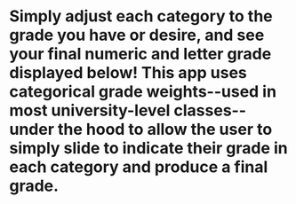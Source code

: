 # Simply adjust each category to the grade you have or desire, and see your final numeric and letter grade displayed below! This app uses categorical grade weights--used in most university-level classes-- under the hood to allow the user to simply slide to indicate their grade in each category and produce a final grade.
